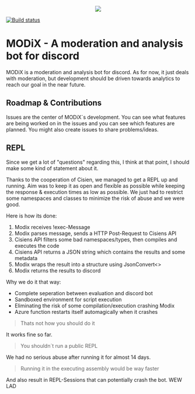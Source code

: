 <p align="center"><img src="https://imagr.eu/up/oGOcm_eJwFwdsNwyAMAMBdGACrNs8sU1GCSCQSI-yqH1V3793XvNcwmzlUp2wA-ymV125FeZXebGfuo5V5iq18QVEt9bjarQJI2VHCQC48yEXCDJgooHc5pJh9wOgJBnd-vj523t38_ggIIs0.png" /></p>

[![Build status](https://ci.appveyor.com/api/projects/status/fdt0b8ucbwsotphm/branch/master?svg=true)](https://ci.appveyor.com/project/Cisien/modix/branch/master)

# MODiX - A moderation and analysis bot for discord

MODiX is a moderation and analysis bot for discord. As for now, it just deals with moderation, but development should be driven towards analytics to reach our goal in the near future.

## Roadmap & Contributions

Issues are the center of MODiX´s development. You can see what features are being worked on in the issues and you can see which features are planned. You might also create issues to share problems/ideas. 

## REPL

Since we get a lot of "questions" regarding this, I think at that point, I should make some kind of statement about it.

Thanks to the cooperation of Cisien, we managed to get a REPL up and running. Aim was to keep it as open and flexible as possible while keeping the response & execution times as low as possible. We just had to restrict some namespaces and classes to minimize the risk of abuse and we were good. 

Here is how its done:
1. Modix receives !exec-Message
2. Modix parses message, sends a HTTP Post-Request to Cisiens API
3. Cisiens API filters some bad namespaces/types, then compiles and executes the code
4. Cisiens API returns a JSON string which contains the results and some metadata
5. Modix wraps the result into a structure using JsonConvert<>
6. Modix returns the results to discord

Why we do it that way:
- Complete seperation between evaluation and discord bot
- Sandboxed environment for script execution
- Eliminating the risk of some compilation/execution crashing Modix
- Azure function restarts itself automagically when it crashes

> Thats not how you should do it

It works fine so far.

> You shouldn´t run a public REPL

We had no serious abuse after running it for almost 14 days.

> Running it in the executing assembly would be way faster

And also result in REPL-Sessions that can potentially crash the bot.
WEW LAD
